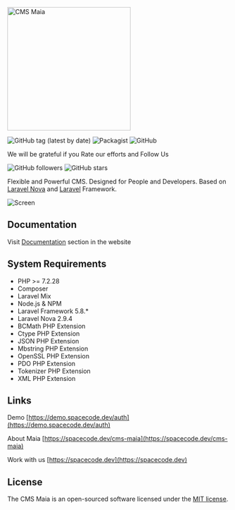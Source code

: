 <p><img src="https://spacecode.ams3.cdn.digitaloceanspaces.com/maia/logo.svg" width="280" alt="CMS Maia"></p>

![GitHub tag (latest by date)](https://img.shields.io/github/v/tag/spacecode-dev/maia?label=stable)
![Packagist](https://img.shields.io/packagist/dt/spacecode-dev/maia)
![GitHub](https://img.shields.io/github/license/spacecode-dev/maia)

We will be grateful if you Rate our efforts and Follow Us

![GitHub followers](https://img.shields.io/github/followers/spacecode-dev)
![GitHub stars](https://img.shields.io/github/stars/spacecode-dev/maia)

Flexible and Powerful CMS. 
Designed for People and Developers. 
Based on [Laravel Nova](https://nova.laravel.com/) and [Laravel](http://laravel.com/) Framework.

![Screen](https://spacecode.ams3.cdn.digitaloceanspaces.com/maia/maia.jpg)

## Documentation
Visit [Documentation](https://spacecode.dev/cms-maia/docs) section in the website

## System Requirements
* PHP >= 7.2.28
* Composer
* Laravel Mix
* Node.js & NPM
* Laravel Framework 5.8.*
* Laravel Nova 2.9.4
* BCMath PHP Extension
* Ctype PHP Extension
* JSON PHP Extension
* Mbstring PHP Extension
* OpenSSL PHP Extension
* PDO PHP Extension
* Tokenizer PHP Extension
* XML PHP Extension

## Links
Demo [https://demo.spacecode.dev/auth](https://demo.spacecode.dev/auth)

About Maia [https://spacecode.dev/cms-maia](https://spacecode.dev/cms-maia)

Work with us [https://spacecode.dev](https://spacecode.dev)

## License
The CMS Maia is an open-sourced software licensed under the [MIT license](http://opensource.org/licenses/MIT).